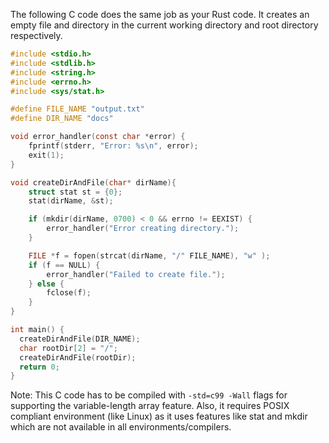 The following C code does the same job as your Rust code. It creates an empty file and directory in the current working directory and root directory respectively.

```C
#include <stdio.h>
#include <stdlib.h>
#include <string.h>
#include <errno.h>
#include <sys/stat.h> 

#define FILE_NAME "output.txt"
#define DIR_NAME "docs"

void error_handler(const char *error) {
    fprintf(stderr, "Error: %s\n", error);
    exit(1);
}

void createDirAndFile(char* dirName){
    struct stat st = {0};
    stat(dirName, &st);

    if (mkdir(dirName, 0700) < 0 && errno != EEXIST) {
        error_handler("Error creating directory.");
    }

    FILE *f = fopen(strcat(dirName, "/" FILE_NAME), "w" );
    if (f == NULL) {
        error_handler("Failed to create file.");
    } else {
        fclose(f); 
    }
}

int main() {
  createDirAndFile(DIR_NAME);
  char rootDir[2] = "/";
  createDirAndFile(rootDir);
  return 0;
}
```
Note: This C code has to be compiled with `-std=c99 -Wall` flags for supporting the variable-length array feature. Also, it requires POSIX compliant environment (like Linux) as it uses features like stat and mkdir which are not available in all environments/compilers.
